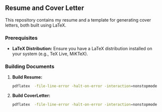 ## Resume and Cover Letter

This repository contains my resume and a template for generating cover letters, both built using LaTeX.

### Prerequisites

* **LaTeX Distribution:** Ensure you have a LaTeX distribution installed on your system (e.g., TeX Live, MiKTeX).

### Building Documents

1. **Build Resume:**
   ```bash
   pdflatex  -file-line-error -halt-on-error -interaction=nonstopmode -recorder  "Parth_Sanepara_Sr_Firmware_engineer.tex"
1. **Build CoverLetter:**
   ```bash
   pdflatex  -file-line-error -halt-on-error -interaction=nonstopmode -recorder  "Parth_Sanepara_CoverLetter.tex"